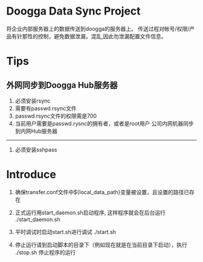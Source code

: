 
# Doogga Data Sync Project
 
将企业内部服务器上的数据传送到doogga的服务器上。
传送过程对帐号/权限/产品有针那性的控制，避免数据泄漏，混乱,因此勿泄漏配置文件信息。

Tips
=============
外网同步到Doogga Hub服务器
-------------
1. 必须安装rsync
2. 需要有passwd.rsync文件
3. passwd.rsync文件的权限需是700
4. 当前用户需要是passwd.rysnc的拥有者，或者是root用户
公司内网机器同步到内网Hub服务器
-------------
1. 必须安装sshpass

Introduce
=============
1. 确保transfer.conf文件中${local_data_path}变量被设置，且设置的路径已存在
2. 正式运行用start_daemon.sh启动程序, 这样程序就会在后台运行
    ./start_daemon.sh

3. 平时调试时启动start.sh进行调试
    ./start.sh

4. 停止运行请到启动脚本的目录下（例如现在就是在当前目录下启动），执行
    ./stop.sh
   停止程序的运行
